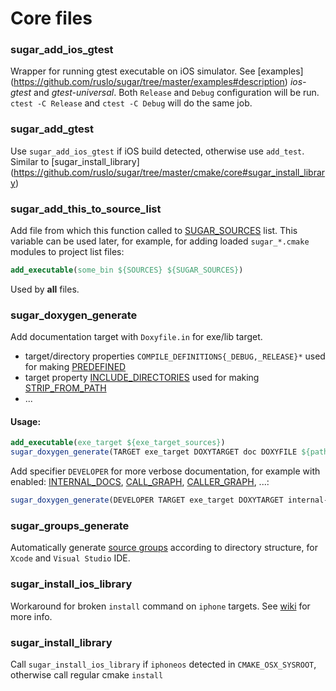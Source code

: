 # Core files

### sugar_add_ios_gtest
Wrapper for running gtest executable on iOS simulator. See [examples]
(https://github.com/ruslo/sugar/tree/master/examples#description) *ios-gtest* and *gtest-universal*.
Both `Release` and `Debug` configuration will be run.
`ctest -C Release` and `ctest -C Debug` will do the same job.

### sugar_add_gtest
Use `sugar_add_ios_gtest` if iOS build detected, otherwise use `add_test`. Similar to [sugar_install_library]
(https://github.com/ruslo/sugar/tree/master/cmake/core#sugar_install_library)

### sugar_add_this_to_source_list
Add file from which this function called to [SUGAR_SOURCES](https://github.com/ruslo/sugar/wiki/Used-variables#sugar_sources)
list. This variable can be used later, for example,
for adding loaded `sugar_*.cmake` modules to project list files:
```cmake
add_executable(some_bin ${SOURCES} ${SUGAR_SOURCES})
```
Used by **all** files.

### sugar_doxygen_generate
Add documentation target with `Doxyfile.in` for exe/lib target.
* target/directory properties `COMPILE_DEFINITIONS{_DEBUG,_RELEASE}*` used for making [PREDEFINED](http://www.stack.nl/~dimitri/doxygen/manual/config.html#cfg_predefined)
* target property [INCLUDE_DIRECTORIES](http://www.cmake.org/cmake/help/v2.8.11/cmake.html#prop_tgt:INCLUDE_DIRECTORIES) used for making [STRIP_FROM_PATH](http://www.stack.nl/~dimitri/doxygen/manual/config.html#cfg_strip_from_path)
* ...

#### Usage:
```cmake
add_executable(exe_target ${exe_target_sources})
sugar_doxygen_generate(TARGET exe_target DOXYTARGET doc DOXYFILE ${path_to_doxyfile_in})
```
Add specifier `DEVELOPER` for more verbose documentation, for example with enabled:
[INTERNAL_DOCS](http://www.stack.nl/~dimitri/doxygen/manual/config.html#cfg_internal_docs),
[CALL_GRAPH](http://www.stack.nl/~dimitri/doxygen/manual/config.html#cfg_call_graph),
[CALLER_GRAPH](http://www.stack.nl/~dimitri/doxygen/manual/config.html#cfg_caller_graph), ...:
```cmake
sugar_doxygen_generate(DEVELOPER TARGET exe_target DOXYTARGET internal-doc DOXYFILE ${path_to_doxyfile_in})
```

### sugar_groups_generate
Automatically generate [source groups](http://www.cmake.org/cmake/help/v2.8.11/cmake.html#command:source_group)
according to directory structure, for `Xcode` and `Visual Studio` IDE.

### sugar_install_ios_library
Workaround for broken `install` command on `iphone` targets.
See [wiki](https://github.com/ruslo/sugar/wiki/Building-universal-ios-library) for more info.

### sugar_install_library
Call `sugar_install_ios_library` if `iphoneos` detected in `CMAKE_OSX_SYSROOT`, otherwise call regular cmake `install`
